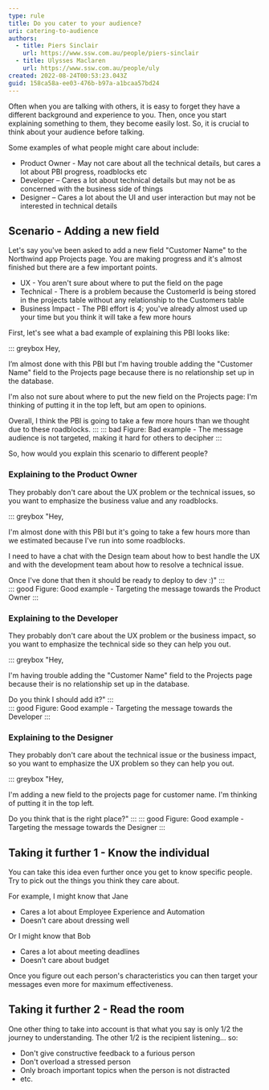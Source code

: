 ```yaml
---
type: rule
title: Do you cater to your audience?
uri: catering-to-audience
authors:
  - title: Piers Sinclair
    url: https://www.ssw.com.au/people/piers-sinclair
  - title: Ulysses Maclaren
    url: https://www.ssw.com.au/people/uly
created: 2022-08-24T00:53:23.043Z
guid: 158ca58a-ee03-476b-b97a-a1bcaa57bd24
---
```

Often when you are talking with others, it is easy to forget they have a different background and experience to you. Then, once you start explaining something to them, they become easily lost. So, it is crucial to think about your audience before talking.

Some examples of what people might care about include:

<!--endintro-->

* Product Owner - May not care about all the technical details, but cares a lot about PBI progress, roadblocks etc
* Developer – Cares a lot about technical details but may not be as concerned with the business side of things
* Designer – Cares a lot about the UI and user interaction but may not be interested in technical details

## Scenario - Adding a new field

Let's say you've been asked to add a new field "Customer Name" to the Northwind app Projects page. You are making progress and it's almost finished but there are a few important points.

* UX - You aren't sure about where to put the field on the page
* Technical - There is a problem because the CustomerId is being stored in the projects table without any relationship to the Customers table
* Business Impact - The PBI effort is 4; you've already almost used up your time but you think it will take a few more hours

First, let's see what a bad example of explaining this PBI looks like:


::: greybox
Hey,

I’m almost done with this PBI but I'm having trouble adding the "Customer Name" field to the Projects page because there is no relationship set up in the database. 

I'm also not sure about where to put the new field on the Projects page: I'm thinking of putting it in the top left, but am open to opinions.

Overall, I think the PBI is going to take a few more hours than we thought due to these roadblocks.
:::
::: bad 
Figure: Bad example - The message audience is not targeted, making it hard for others to decipher
:::

 So, how would you explain this scenario to different people?

### Explaining to the Product Owner

They probably don't care about the UX problem or the technical issues, so you want to emphasize the business value and any roadblocks.

::: greybox
"Hey, 

I'm almost done with this PBI but it's going to take a few hours more than we estimated because I've run into some roadblocks. 

I need to have a chat with the Design team about how to best handle the UX and with the development team about how to resolve a technical issue. 

Once I've done that then it should be ready to deploy to dev :)"
:::     
::: good
Figure: Good example - Targeting the message towards the Product Owner
:::

### Explaining to the Developer

They probably don't care about the UX problem or the business impact, so you want to emphasize the technical side so they can help you out.

::: greybox
"Hey, 

I'm having trouble adding the "Customer Name" field to the Projects page because their is no relationship set up in the database. 

Do you think I should add it?"
:::     
::: good
Figure: Good example - Targeting the message towards the Developer
:::
 

### Explaining to the Designer

They probably don't care about the technical issue or the business impact, so you want to emphasize the UX problem so they can help you out.

::: greybox
"Hey, 

I'm adding a new field to the projects page for customer name. I'm thinking of putting it in the top left. 

Do you think that is the right place?"
:::
::: good
Figure: Good example - Targeting the message towards the Designer
:::

## Taking it further 1 - Know the individual
You can take this idea even further once you get to know specific people. Try to pick out the things you think they care about.

For example, I might know that Jane
* Cares a lot about Employee Experience and Automation
* Doesn't care about dressing well

Or I might know that Bob
* Cares a lot about meeting deadlines
* Doesn't care about budget

Once you figure out each person's characteristics you can then target your messages even more for maximum effectiveness.

## Taking it further 2 - Read the room
One other thing to take into account is that what you say is only 1/2 the journey to understanding. The other 1/2 is the recipient listening... so: 
* Don't give constructive feedback to a furious person
* Don't overload a stressed person
* Only broach important topics when the person is not distracted
* etc.

